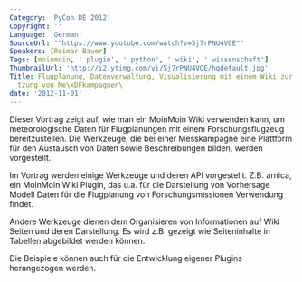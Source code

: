 ```yaml
---
Category: 'PyCon DE 2012'
Copyright: ''
Language: 'German'
SourceUrl: '"https://www.youtube.com/watch?v=5j7rPNU4VQE"'
Speakers: [Reimar Bauer]
Tags: [moinmoin, ' plugin', ' python', ' wiki', ' wissenschaft']
ThumbnailUrl: 'http://i2.ytimg.com/vi/5j7rPNU4VQE/hqdefault.jpg'
Title: Flugplanung, Datenverwaltung, Visualisierung mit einem Wiki zur Unterst\xFC\
  tzung von Me\xDFkampagnen\
date: '2012-11-01'
---
```

Dieser Vortrag zeigt auf, wie man ein MoinMoin Wiki verwenden kann, um
meteorologische Daten für Flugplanungen mit einem Forschungsflugzeug
bereitzustellen. Die Werkzeuge, die bei einer Messkampagne eine Plattform für
den Austausch von Daten sowie Beschreibungen bilden, werden vorgestellt.

Im Vortrag werden einige Werkzeuge und deren API vorgestellt. Z.B. arnica, ein
MoinMoin Wiki Plugin, das u.a. für die Darstellung von Vorhersage Modell Daten
für die Flugplanung von Forschungsmissionen Verwendung findet.

Andere Werkzeuge dienen dem Organisieren von Informationen auf Wiki Seiten und
deren Darstellung. Es wird z.B. gezeigt wie Seiteninhalte in Tabellen
abgebildet werden können.

Die Beispiele können auch für die Entwicklung eigener Plugins herangezogen
werden.

